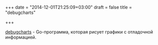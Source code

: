 +++
date = "2014-12-01T21:25:09+03:00"
draft = false
title = "debugcharts"

+++

<p><a href="https://github.com/mkevac/debugcharts">debugcharts</a>&nbsp;- Go-программа, которая рисует графики с отладочной информацией.</p>

